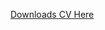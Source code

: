 [Downloads CV Here](https://github.com/zewuzheng17/zewuzheng17.github.io/blob/master/zzw_cv_cuhk.pdf)


